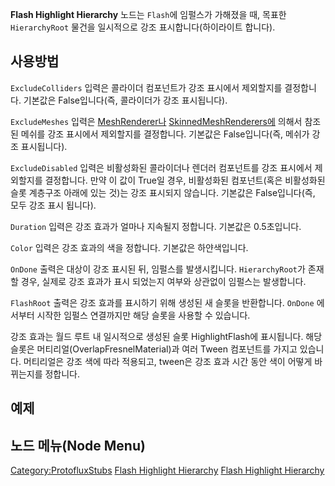 <languages></languages>

**Flash Highlight Hierarchy** 노드는 `Flash`에 임펄스가 가해졌을 때,
목표한 `HierarchyRoot` 물건을 일시적으로 강조 표시합니다(하이라이트
합니다).

## 사용방법

`ExcludeColliders` 입력은 콜라이더 컴포넌트가 강조 표시에서 제외할지를
결정합니다. 기본값은 False입니다(즉, 콜라이더가 강조 표시됩니다).

`ExcludeMeshes` 입력은
[MeshRenderer나](MeshRenderer_(Component) "wikilink")
[SkinnedMeshRenderers에](SkinnedMeshRenderer_(Component) "wikilink")
의해서 참조된 메쉬를 강조 표시에서 제외할지를 결정합니다. 기본값은
False입니다(즉, 메쉬가 강조 표시됩니다).

`ExcludeDisabled` 입력은 비활성화된 콜라이더나 렌더러 컴포넌트를 강조
표시에서 제외할지를 결정합니다. 만약 이 값이 True일 경우, 비활성화된
컴포넌트(혹은 비활성화된 슬롯 계층구조 아래에 있는 것)는 강조 표시되지
않습니다. 기본값은 False입니다(즉, 모두 강조 표시 됩니다).

`Duration` 입력은 강조 효과가 얼마나 지속될지 정합니다. 기본값은
0.5초입니다.

`Color` 입력은 강조 효과의 색을 정합니다. 기본값은 하얀색입니다.

`OnDone` 출력은 대상이 강조 표시된 뒤, 임펄스를 발생시킵니다.
`HierarchyRoot`가 존재할 경우, 실제로 강조 효과가 표시 되었는지 여부와
상관없이 임펄스는 발생합니다.

`FlashRoot` 출력은 강조 효과를 표시하기 위해 생성된 새 슬롯을
반환합니다. `OnDone` 에서부터 시작한 임펄스 연결까지만 해당 슬롯을
사용할 수 있습니다.

강조 효과는 월드 루트 내 일시적으로 생성된 슬롯 HighlightFlash에
표시됩니다. 해당 슬롯은 머티리얼(OverlapFresnelMaterial)과 여러
Tween<color> 컴포넌트를 가지고 있습니다. 머티리얼은 강조 색에 따라
적용되고, tween은 강조 효과 시간 동안 색이 어떻게 바뀌는지를 정합니다.

## 예제

## 노드 메뉴(Node Menu)

[Category:ProtofluxStubs](Category:ProtofluxStubs "wikilink") [Flash
Highlight Hierarchy](Category:Protoflux{{#translation:}} "wikilink")
[Flash Highlight
Hierarchy](Category:Protoflux:Visualization{{#translation:}} "wikilink")